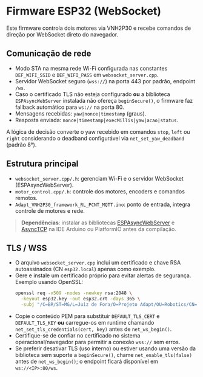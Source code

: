 # Firmware ESP32 (WebSocket)

Este firmware controla dois motores via VNH2P30 e recebe comandos de direção por WebSocket direto do navegador.

## Comunicação de rede
- Modo STA na mesma rede Wi-Fi configurada nas constantes `DEF_WIFI_SSID` e `DEF_WIFI_PASS` em `websocket_server.cpp`.
- Servidor WebSocket seguro (`wss://`) na porta 443 por padrão, endpoint `/ws`.
- Caso o certificado TLS não esteja configurado **ou** a biblioteca `ESPAsyncWebServer` instalada não ofereça `beginSecure()`,
  o firmware faz fallback automático para `ws://` na porta 80.
- Mensagens recebidas: `yaw|nonce|timestamp` (graus).
- Resposta enviada: `nonce|timestamp|execMillis|yaw|acao|status`.

A lógica de decisão converte o yaw recebido em comandos `stop`, `left` ou `right` considerando o deadband configurável via `net_set_yaw_deadband` (padrão 8°).

## Estrutura principal
- `websocket_server.cpp/.h`: gerenciam Wi-Fi e o servidor WebSocket (ESPAsyncWebServer).
- `motor_control.cpp/.h`: controle dos motores, encoders e comandos remotos.
- `Adapt_VNH2P30_framework_RL_PCNT_MQTT.ino`: ponto de entrada, integra controle de motores e rede.

> **Dependências**: instalar as bibliotecas [ESPAsyncWebServer](https://github.com/me-no-dev/ESPAsyncWebServer) e [AsyncTCP](https://github.com/me-no-dev/AsyncTCP) na IDE Arduino ou PlatformIO antes da compilação.

## TLS / WSS

- O arquivo `websocket_server.cpp` inclui um certificado e chave RSA autoassinados (CN `esp32.local`) apenas como exemplo.
- Gere e instale um certificado próprio para evitar alertas de segurança. Exemplo usando OpenSSL:
  ```bash
  openssl req -x509 -nodes -newkey rsa:2048 \
    -keyout esp32.key -out esp32.crt -days 365 \
    -subj "/C=BR/ST=MG/L=Juiz de Fora/O=Projeto Adapt/OU=Robotics/CN=esp32.local"
  ```
- Copie o conteúdo PEM para substituir `DEFAULT_TLS_CERT` e `DEFAULT_TLS_KEY` **ou** carregue-os em runtime chamando `net_set_tls_credentials(cert, key)` antes de `net_ws_begin()`.
- Certifique-se de confiar no certificado no sistema operacional/navegador para permitir a conexão `wss://` sem erros.
- Se preferir desativar TLS (uso interno) ou estiver usando uma versão da biblioteca sem suporte a `beginSecure()`, chame
  `net_enable_tls(false)` antes de `net_ws_begin()`; o endpoint ficará disponível em `ws://<IP>:80/ws`.
